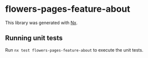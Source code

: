 # flowers-pages-feature-about

This library was generated with [Nx](https://nx.dev).

## Running unit tests

Run `nx test flowers-pages-feature-about` to execute the unit tests.
